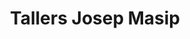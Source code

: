 ---
title: "Tallers Josep Masip"
url: /lleida/tallers-josep-masip/
shop: reparación de automóviles
---